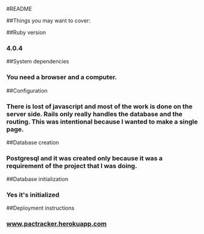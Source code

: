 #README

##Things you may want to cover:

##Ruby version

### 4.0.4

##System dependencies

### You need a browser and a computer.

##Configuration

### There is lost of javascript and most of the work is done on the server side.  Rails only really handles the database and the routing.  This was intentional because I wanted to make a single page.

##Database creation

### Postgresql and it was created only because it was a requirement of the project that I was doing.

##Database initialization

### Yes it's initialized

##Deployment instructions

### www.pactracker.herokuapp.com

